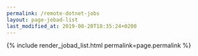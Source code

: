 ```yaml
---
permalink: /remote-dotnet-jobs
layout: page-jobad-list
last_modified_at: 2019-08-20T18:35:24+0200
---
```

{% include render_jobad_list.html permalink=page.permalink %}
